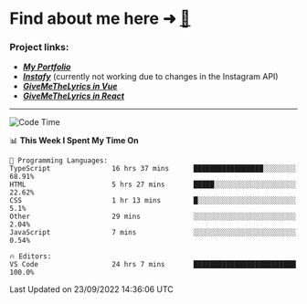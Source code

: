 # Find about me here ➜ [🧑](https://pauabella.dev)

### Project links:
- ***[My Portfolio](https://pauabella.dev)***
- ***[Instafy](https://instafy.me)*** (currently not working due to changes in the Instagram API)
- ***[GiveMeTheLyrics in Vue](https://lyrics.pauabella.dev)***
- ***[GiveMeTheLyrics in React](https://pauabella.dev/GiveMeTheLyrics)***

---
<!--START_SECTION:waka-->
![Code Time](http://img.shields.io/badge/Code%20Time-1%2C473%20hrs%2054%20mins-blue)

📊 **This Week I Spent My Time On** 

```text
💬 Programming Languages: 
TypeScript               16 hrs 37 mins      █████████████████░░░░░░░░   68.91% 
HTML                     5 hrs 27 mins       █████░░░░░░░░░░░░░░░░░░░░   22.62% 
CSS                      1 hr 13 mins        █░░░░░░░░░░░░░░░░░░░░░░░░   5.1% 
Other                    29 mins             ░░░░░░░░░░░░░░░░░░░░░░░░░   2.04% 
JavaScript               7 mins              ░░░░░░░░░░░░░░░░░░░░░░░░░   0.54%

🔥 Editors: 
VS Code                  24 hrs 7 mins       █████████████████████████   100.0%

```


 Last Updated on 23/09/2022 14:36:06 UTC
<!--END_SECTION:waka-->

